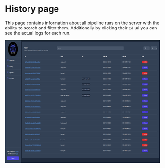 # History page

This page contains information about all pipeline runs on the server with the ability to search and filter them. Additionally by clicking their `Id` url you can see the actual logs for each run.

<p align="center">
    <img style="text-align: center;" height="400" width="800" src="../../assets/ui/history.png">
</p>
